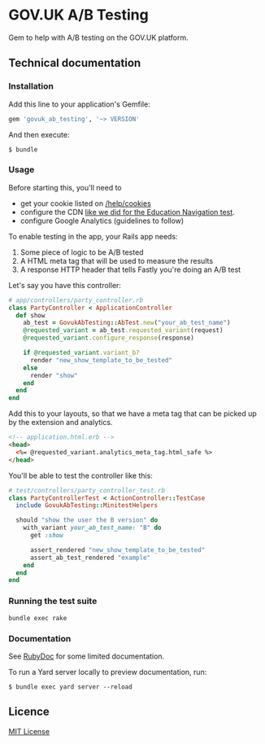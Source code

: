 # GOV.UK A/B Testing

Gem to help with A/B testing on the GOV.UK platform.

## Technical documentation

### Installation

Add this line to your application's Gemfile:

```ruby
gem 'govuk_ab_testing', '~> VERSION'
```

And then execute:

    $ bundle

### Usage

Before starting this, you'll need to

- get your cookie listed on [/help/cookies](https://www.gov.uk/help/cookies)
- configure the CDN [like we did for the Education Navigation test](https://github.com/alphagov/govuk-cdn-config/pull/17).
- configure Google Analytics (guidelines to follow)

To enable testing in the app, your Rails app needs:

1. Some piece of logic to be A/B tested
2. A HTML meta tag that will be used to measure the results
3. A response HTTP header that tells Fastly you're doing an A/B test

Let's say you have this controller:

```ruby
# app/controllers/party_controller.rb
class PartyController < ApplicationController
  def show
    ab_test = GovukAbTesting::AbTest.new("your_ab_test_name")
    @requested_variant = ab_test.requested_variant(request)
    @requested_variant.configure_response(response)

    if @requested_variant.variant_b?
      render "new_show_template_to_be_tested"
    else
      render "show"
    end
  end
end
```

Add this to your layouts, so that we have a meta tag that can be picked up
by the extension and analytics.

```html
<!-- application.html.erb -->
<head>
  <%= @requested_variant.analytics_meta_tag.html_safe %>
</head>
```

You'll be able to test the controller like this:

```ruby
# test/controllers/party_controller_test.rb
class PartyControllerTest < ActionController::TestCase
  include GovukAbTesting::MinitestHelpers

  should "show the user the B version" do
    with_variant your_ab_test_name: "B" do
      get :show

      assert_rendered "new_show_template_to_be_tested"
      assert_ab_test_rendered "example"
    end
  end
end
```

### Running the test suite

`bundle exec rake`

### Documentation

See [RubyDoc](http://www.rubydoc.info/gems/govuk_ab_testing) for some limited documentation.

To run a Yard server locally to preview documentation, run:

    $ bundle exec yard server --reload

## Licence

[MIT License](LICENCE.txt)
